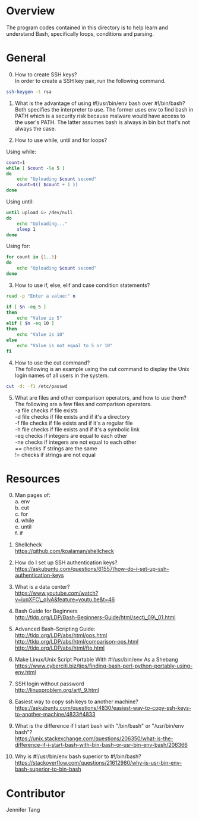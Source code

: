 # Overview #
The program codes contained in this directory is to help learn and understand Bash, specifically loops, conditions and parsing.  

# General #
0. How to create SSH keys?  
In order to create a SSH key pair, run the following command.  
```bash
ssh-keygen -t rsa
```

1. What is the advantage of using #!/usr/bin/env bash over #!/bin/bash?  
Both specifies the interpreter to use.  The former uses env to find bash in PATH which is a security risk because malware would have access to the user's PATH.  The latter assumes bash is always in bin but that's not always the case.  

2. How to use while, until and for loops?  

Using while:
```bash
count=1
while [ $count -le 5 ]
do
	echo "Uploading $count second"
	count=$(( $count + 1 ))
done
```

Using until:
```bash
until upload &> /dev/null
do
	echo "Uploading..."
	sleep 1
done
```

Using for:
```bash
for count in {1..5}
do
	echo "Uploading $count second"
done
```

3. How to use if, else, elif and case condition statements?  
```bash
read -p "Enter a value:" n

if [ $n -eq 5 ]
then
	echo "Value is 5"
elif [ $n -eq 10 ]
then
	echo "Value is 10"
else
	echo "Value is not equal to 5 or 10"
fi
```

4. How to use the cut command?  
The following is an example using the cut command to display the Unix login names of all users in the system.  

```bash
cut -d: -f1 /etc/passwd
```

5. What are files and other comparison operators, and how to use them?  
The following are a few files and comparison operators.  
-a file checks if file exists  
-d file checks if file exists and if it's a directory  
-f file checks if file exists and if it's a regular file  
-h file checks if file exists and if it's a symbolic link  
-eq checks if integers are equal to each other  
-ne checks if integers are not equal to each other  
== checks if strings are the same  
!= checks if strings are not equal  

# Resources #
0. Man pages of:  
    a. env  
	b. cut  
	c. for  
	d. while  
	e. until  
	f. if  

1. Shellcheck  
https://github.com/koalaman/shellcheck  

2. How do I set up SSH authentication keys?  
https://askubuntu.com/questions/61557/how-do-i-set-up-ssh-authentication-keys  

3. What is a data center?  
https://www.youtube.com/watch?v=iuqXFC\_qIvA&feature=youtu.be&t=46  

4. Bash Guide for Beginners  
http://tldp.org/LDP/Bash-Beginners-Guide/html/sect\_09\_01.html  

5. Advanced Bash-Scripting Guide:  
http://tldp.org/LDP/abs/html/ops.html  
http://tldp.org/LDP/abs/html/comparison-ops.html  
http://tldp.org/LDP/abs/html/fto.html  

6. Make Linux/Unix Script Portable With #!/usr/bin/env As a Shebang  
https://www.cyberciti.biz/tips/finding-bash-perl-python-portably-using-env.html  

7. SSH login without password  
http://linuxproblem.org/art\_9.html  

8. Easiest way to copy ssh keys to another machine?  
https://askubuntu.com/questions/4830/easiest-way-to-copy-ssh-keys-to-another-machine/4833#4833  

9. What is the difference if I start bash with "/bin/bash" or "/usr/bin/env bash"?  
https://unix.stackexchange.com/questions/206350/what-is-the-difference-if-i-start-bash-with-bin-bash-or-usr-bin-env-bash/206366  

10. Why is #!/usr/bin/env bash superior to #!/bin/bash?  
https://stackoverflow.com/questions/21612980/why-is-usr-bin-env-bash-superior-to-bin-bash  

# Contributor #
Jennifer Tang  

